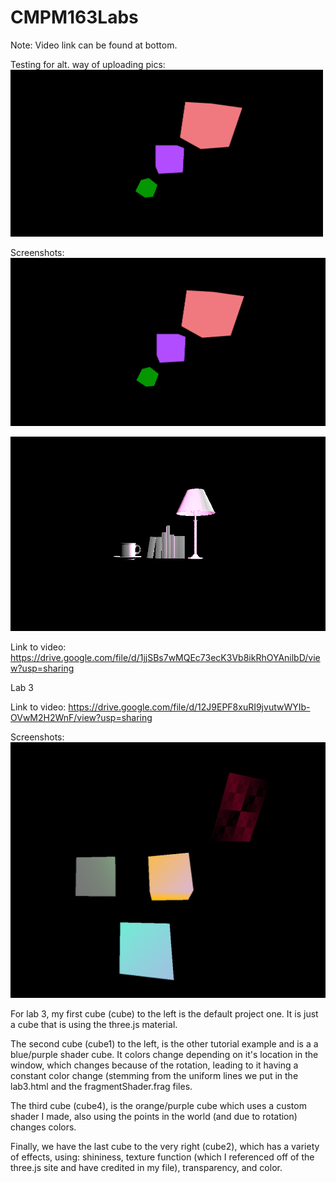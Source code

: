 # CMPM163Labs
 
 Note: Video link can be found at bottom.
 
 Testing for alt. way of uploading pics:
<img src = "lab2/Screenshots/part1Cubes.png" width = "500">

Screenshots:
![](lab2/Screenshots/part1Cubes.png)

![](lab2/Screenshots/part2Props.png)

Link to video:
https://drive.google.com/file/d/1jjSBs7wMQEc73ecK3Vb8ikRhOYAnilbD/view?usp=sharing



Lab 3

Link to video: https://drive.google.com/file/d/12J9EPF8xuRI9jvutwWYIb-OVwM2H2WnF/view?usp=sharing

Screenshots:
![](lab3/Cubes4.png)

For lab 3, my first cube (cube) to the left is the default project one. It is just a cube that is using the three.js material.

The second cube (cube1) to the left, is the other tutorial example and is a a blue/purple shader cube. It colors change depending on it's location in the window, which changes because of the rotation, leading to it having a constant color change (stemming from the uniform lines we put in the lab3.html and the fragmentShader.frag files. 

The third cube (cube4), is the orange/purple cube which uses a custom shader I made, also using the points in the world (and due to rotation) changes colors. 

Finally, we have the last cube to the very right (cube2), which has a variety of effects, using: shininess, texture function (which I referenced off of the three.js site and have credited in my file), transparency, and color.  
